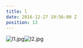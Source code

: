 ```yaml
---
title: l
date: 2016-12-27 19:56:00 Z
position: 13
---
```


![l1.jpg](/uploads/l1.jpg)![l2.jpg](/uploads/l2.jpg)